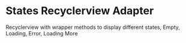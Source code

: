 # States Recyclerview Adapter
Recyclerview with wrapper methods to display different states, Empty, Loading, Error, Loading More

